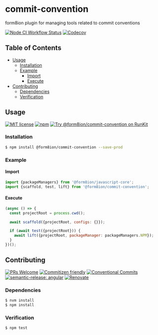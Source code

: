 # commit-convention

form8ion plugin for managing tools related to commit conventions

<!--status-badges start -->

[![Node CI Workflow Status][github-actions-ci-badge]][github-actions-ci-link]
[![Codecov][coverage-badge]][coverage-link]

<!--status-badges end -->

## Table of Contents

* [Usage](#usage)
  * [Installation](#installation)
  * [Example](#example)
    * [Import](#import)
    * [Execute](#execute)
* [Contributing](#contributing)
  * [Dependencies](#dependencies)
  * [Verification](#verification)

## Usage

<!--consumer-badges start -->

[![MIT license][license-badge]][license-link]
[![npm][npm-badge]][npm-link]
[![Try @form8ion/commit-convention on RunKit][runkit-badge]][runkit-link]

<!--consumer-badges end -->

### Installation

```sh
$ npm install @form8ion/commit-convention --save-prod
```

### Example

#### Import

```javascript
import {packageManagers} from '@form8ion/javascript-core';
import {scaffold, test, lift} from '@form8ion/commit-convention';
```

#### Execute

```javascript
(async () => {
  const projectRoot = process.cwd();

  await scaffold({projectRoot, configs: {}});

  if (await test({projectRoot})) {
    await lift({projectRoot, packageManager: packageManagers.NPM});
  }
})();
```

## Contributing

<!--contribution-badges start -->

[![PRs Welcome][PRs-badge]][PRs-link]
[![Commitizen friendly][commitizen-badge]][commitizen-link]
[![Conventional Commits][commit-convention-badge]][commit-convention-link]
[![semantic-release: angular][semantic-release-badge]][semantic-release-link]
[![Renovate][renovate-badge]][renovate-link]

<!--contribution-badges end -->

### Dependencies

```sh
$ nvm install
$ npm install
```

### Verification

```sh
$ npm test
```

[PRs-link]: http://makeapullrequest.com

[PRs-badge]: https://img.shields.io/badge/PRs-welcome-brightgreen.svg

[commitizen-link]: http://commitizen.github.io/cz-cli/

[commitizen-badge]: https://img.shields.io/badge/commitizen-friendly-brightgreen.svg

[commit-convention-link]: https://conventionalcommits.org

[commit-convention-badge]: https://img.shields.io/badge/Conventional%20Commits-1.0.0-yellow.svg

[semantic-release-link]: https://github.com/semantic-release/semantic-release

[semantic-release-badge]: https://img.shields.io/badge/semantic--release-angular-e10079?logo=semantic-release

[renovate-link]: https://renovatebot.com

[renovate-badge]: https://img.shields.io/badge/renovate-enabled-brightgreen.svg?logo=renovatebot

[github-actions-ci-link]: https://github.com/form8ion/commit-convention/actions?query=workflow%3A%22Node.js+CI%22+branch%3Amaster

[github-actions-ci-badge]: https://github.com/form8ion/commit-convention/workflows/Node.js%20CI/badge.svg

[license-link]: LICENSE

[license-badge]: https://img.shields.io/github/license/form8ion/commit-convention.svg

[npm-link]: https://www.npmjs.com/package/@form8ion/commit-convention

[npm-badge]: https://img.shields.io/npm/v/@form8ion/commit-convention.svg

[runkit-link]: https://npm.runkit.com/@form8ion/commit-convention

[runkit-badge]: https://badge.runkitcdn.com/@form8ion/commit-convention.svg

[coverage-link]: https://codecov.io/github/form8ion/commit-convention

[coverage-badge]: https://img.shields.io/codecov/c/github/form8ion/commit-convention.svg
